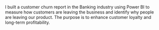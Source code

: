 I built a customer churn report in the Banking industry using Power BI to measure how customers are leaving the business and identify why people are leaving our product. The purpose is to enhance customer loyalty and long-term profitability. 
